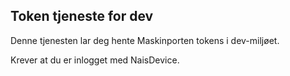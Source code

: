 ## Token tjeneste for dev

Denne tjenesten lar deg hente Maskinporten tokens i dev-miljøet.

Krever at du er inlogget med NaisDevice.